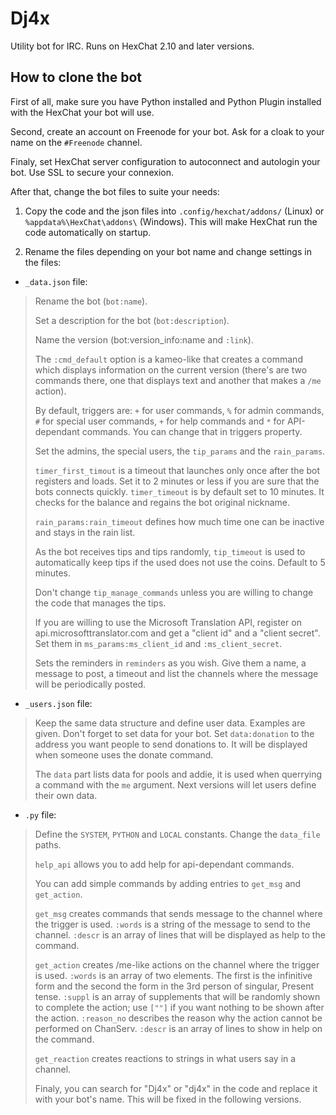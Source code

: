 Dj4x
===

Utility bot for IRC. Runs on HexChat 2.10 and later versions.

How to clone the bot
--------------------

First of all, make sure you have Python installed and Python Plugin installed with the HexChat your bot will use.

Second, create an account on Freenode for your bot. Ask for a cloak to your name on the `#Freenode` channel.

Finaly, set HexChat server configuration to autoconnect and autologin your bot. Use SSL to secure your connexion.

After that, change the bot files to suite your needs:

1. Copy the code and the json files into `.config/hexchat/addons/` (Linux) or `%appdata%\HexChat\addons\` (Windows). This will make HexChat run the code automatically on startup.

2. Rename the files depending on your bot name and change settings in the files:

* `_data.json` file:
>
> Rename the bot (`bot:name`).
>
> Set a description for the bot (`bot:description`).
>
> Name the version (bot:version_info:name and `:link`).
>
> The `:cmd_default` option is a kameo-like that creates a command which displays information on the current version (there's are two commands there, one that displays text and another that makes a `/me` action).
>
> By default, triggers are: `+` for user commands, `%` for admin commands, `#` for special user commands, `+` for help commands and `*` for API-dependant commands. You can change that in triggers property.
>
> Set the admins, the special users, the `tip_params` and the `rain_params`.
>
> `timer_first_timout` is a timeout that launches only once after the bot registers and loads. Set it to 2 minutes or less if you are sure that the bots connects quickly. `timer_timeout` is by default set to 10 minutes. It checks for the balance and regains the bot original nickname.
>
> `rain_params:rain_timeout` defines how much time one can be inactive and stays in the rain list.
>
> As the bot receives tips and tips randomly, `tip_timeout` is used to automatically keep tips if the used does not use the coins. Default to 5 minutes.
>
> Don't change `tip_manage_commands` unless you are willing to change the code that manages the tips.
>
> If you are willing to use the Microsoft Translation API, register on api.microsofttranslator.com and get a "client id" and a "client secret". Set them in `ms_params:ms_client_id` and `:ms_client_secret`.
>
> Sets the reminders in `reminders` as you wish. Give them a name, a message to post, a timeout and list the channels where the message will be periodically posted.

* `_users.json` file:
>
> Keep the same data structure and define user data. Examples are given. Don't forget to set data for your bot. Set `data:donation` to the address you want people to send donations to. It will be displayed when someone uses the donate command.
>
> The `data` part lists data for pools and addie, it is used when querrying a command with the `me` argument. Next versions will let users define their own data.

* `.py` file:
>
> Define the `SYSTEM`, `PYTHON` and `LOCAL` constants. Change the `data_file` paths.
>
> `help_api` allows you to add help for api-dependant commands.
>
> You can add simple commands by adding entries to `get_msg` and `get_action`.
>
> `get_msg` creates commands that sends message to the channel where the trigger is used. `:words` is a string of the message to send to the channel. `:descr` is an array of lines that will be displayed as help to the command.
>
> `get_action` creates /me-like actions on the channel where the trigger is used. `:words` is an array of two elements. The first is the infinitive form and the second the form in the 3rd person of singular, Present tense. `:suppl` is an array of supplements that will be randomly shown to complete the action; use `[""]` if you want nothing to be shown after the action. `:reason_no` describes the reason why the action cannot be performed on ChanServ. `:descr` is an array of lines to show in help on the command.
>
> `get_reaction` creates reactions to strings in what users say in a channel.
>
> Finaly, you can search for "Dj4x" or "dj4x" in the code and replace it with your bot's name. This will be fixed in the following versions.

